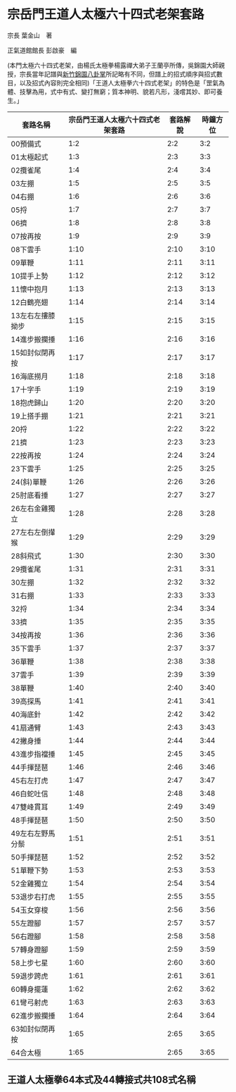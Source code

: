 # 宗岳門王道人太極六十四式老架套路

宗長
葉金山　著

正氣道館館長
彭啟豪　編

(本門太極六十四式老架，由楊氏太極拳楊露禪大弟子王蘭亭所傳，吳錦園大師親授，宗長當年記譜與[新竹錦園八卦掌](http://eaglewu7.myweb.hinet.net/new_page_14.htm)所記略有不同，但譜上的招式順序與招式數目，以及招式內容則完全相同)「王道人太極拳六十四式老架」的特色是「罡氣為體、技擊為用，式中有式、變打無窮；質本神明、貌若凡形，淺嚐其妙、即可養生。」


| 套路名稱 | 宗岳門王道人太極六十四式老架套路 | 套路解說 | 時鐘方位 |
| -- | -- | -- | -- |
| 00預備式 | 1:2 | 2:2 | 3:2 |
| 01太極起式 | 1:3 | 2:3 | 3:3 |
| 02攬雀尾 | 1:4 | 2:4 | 3:4 |
| 03左掤 | 1:5 | 2:5 | 3:5 |
| 04右掤 | 1:6 | 2:6 | 3:6 |
| 05捋 | 1:7 | 2:7 | 3:7 |
| 06擠 | 1:8 | 2:8 | 3:8 |
| 07按再按 | 1:9 | 2:9 | 3:9 |
| 08下雲手 | 1:10 | 2:10 | 3:10 |
| 09單鞭 | 1:11 | 2:11 | 3:11 |
| 10提手上勢 | 1:12 | 2:12 | 3:12 |
| 11懷中抱月 | 1:13 | 2:13 | 3:13 |
| 12白鶴亮翅 | 1:14 | 2:14 | 3:14 |
| 13左右左摟膝拗步 | 1:15 | 2:15 | 3:15 |
| 14進步搬攔捶 | 1:16 | 2:16 | 3:16 |
| 15如封似閉再按 | 1:17 | 2:17 | 3:17 |
| 16海底撈月 | 1:18 | 2:18 | 3:18 |
| 17十字手 | 1:19 | 2:19 | 3:19 |
| 18抱虎歸山 | 1:20 | 2:20 | 3:20 |
| 19上搭手掤 | 1:21 | 2:21 | 3:21 |
| 20捋 | 1:22 | 2:22 | 3:22 |
| 21擠 | 1:23 | 2:23 | 3:23 |
| 22按再按 | 1:24 | 2:24 | 3:24 |
| 23下雲手 | 1:25 | 2:25 | 3:25 |
| 24(斜)單鞭 | 1:26 | 2:26 | 3:26 |
| 25肘底看捶 | 1:27 | 2:27 | 3:27 |
| 26左右金雞獨立 | 1:28 | 2:28 | 3:28 |
| 27左右左倒攆猴 | 1:29 | 2:29 | 3:29 |
| 28斜飛式 | 1:30 | 2:30 | 3:30 |
| 29攬雀尾 | 1:31 | 2:31 | 3:31 |
| 30左掤 | 1:32 | 2:32 | 3:32 |
| 31右掤 | 1:33 | 2:33 | 3:33 |
| 32捋 | 1:34 | 2:34 | 3:34 |
| 33擠 | 1:35 | 2:35 | 3:35 |
| 34按再按 | 1:36 | 2:36 | 3:36 |
| 35下雲手 | 1:37 | 2:37 | 3:37 |
| 36單鞭 | 1:38 | 2:38 | 3:38 |
| 37雲手 | 1:39 | 2:39 | 3:39 |
| 38單鞭 | 1:40 | 2:40 | 3:40 |
| 39高探馬 | 1:41 | 2:41 | 3:41 |
| 40海底針 | 1:42 | 2:42 | 3:42 |
| 41扇通臂 | 1:43 | 2:43 | 3:43 |
| 42撇身捶 | 1:44 | 2:44 | 3:44 |
| 43進步指襠捶 | 1:45 | 2:45 | 3:45 |
| 44手揮琵琶 | 1:46 | 2:46 | 3:46 |
| 45右左打虎 | 1:47 | 2:47 | 3:47 |
| 46白蛇吐信 | 1:48 | 2:48 | 3:48 |
| 47雙峰貫耳 | 1:49 | 2:49 | 3:49 |
| 48手揮琵琶 | 1:50 | 2:50 | 3:50 |
| 49左右左野馬分鬃 | 1:51 | 2:51 | 3:51 |
| 50手揮琵琶 | 1:52 | 2:52 | 3:52 |
| 51單鞭下勢 | 1:53 | 2:53 | 3:53 |
| 52金雞獨立 | 1:54 | 2:54 | 3:54 |
| 53退步右打虎 | 1:55 | 2:55 | 3:55 |
| 54玉女穿梭 | 1:56 | 2:56 | 3:56 |
| 55左蹬腳 | 1:57 | 2:57 | 3:57 |
| 56右蹬腳 | 1:58 | 2:58 | 3:58 |
| 57轉身蹬腳 | 1:59 | 2:59 | 3:59 |
| 58上步七星 | 1:60 | 2:60 | 3:60 |
| 59退步跨虎 | 1:61 | 2:61 | 3:61 |
| 60轉身擺蓮 | 1:62 | 2:62 | 3:62 |
| 61彎弓射虎 | 1:63 | 2:63 | 3:63 |
| 62進步搬攔捶 | 1:64 | 2:64 | 3:64 |
| 63如封似閉再按 | 1:65 | 2:65 | 3:65 |
| 64合太極 | 1:65 | 2:65 | 3:65 |


## 王道人太極拳64本式及44轉接式共108式名稱
